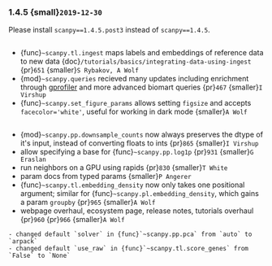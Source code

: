 ### 1.4.5 {small}`2019-12-30`

Please install `scanpy==1.4.5.post3` instead of `scanpy==1.4.5`.

```{rubric} New functionality
```

- {func}`~scanpy.tl.ingest` maps labels and embeddings of reference data to new data {doc}`/tutorials/basics/integrating-data-using-ingest` {pr}`651` {smaller}`S Rybakov, A Wolf`
- {mod}`~scanpy.queries` recieved many updates including enrichment through [gprofiler] and more advanced biomart queries {pr}`467` {smaller}`I Virshup`
- {func}`~scanpy.set_figure_params` allows setting `figsize` and accepts `facecolor='white'`, useful for working in dark mode  {smaller}`A Wolf`

```{rubric} Code design
```

- {mod}`~scanpy.pp.downsample_counts` now always preserves the dtype of it's input, instead of converting floats to ints {pr}`865` {smaller}`I Virshup`
- allow specifying a base for {func}`~scanpy.pp.log1p` {pr}`931` {smaller}`G Eraslan`
- run neighbors on a GPU using rapids {pr}`830` {smaller}`T White`
- param docs from typed params {smaller}`P Angerer`
- {func}`~scanpy.tl.embedding_density` now only takes one positional argument; similar for {func}`~scanpy.pl.embedding_density`, which gains a param `groupby` {pr}`965` {smaller}`A Wolf`
- webpage overhaul, ecosystem page, release notes, tutorials overhaul {pr}`960` {pr}`966` {smaller}`A Wolf`

```{warning}
- changed default `solver` in {func}`~scanpy.pp.pca` from `auto` to `arpack`
- changed default `use_raw` in {func}`~scanpy.tl.score_genes` from `False` to `None`
```

[gprofiler]: https://biit.cs.ut.ee/gprofiler/
